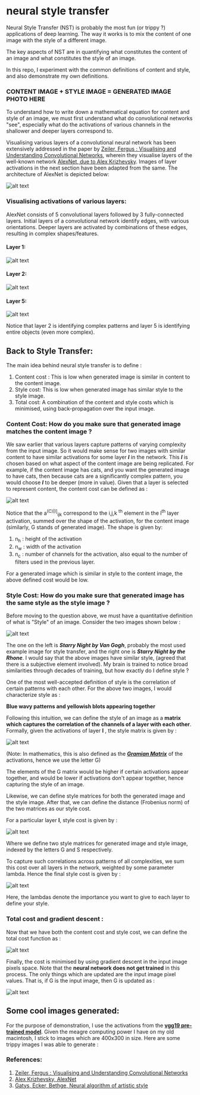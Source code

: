 # neural style transfer


Neural Style Transfer (NST) is probably the most fun (or trippy ?) applications of deep learning. The way it works is to mix the content of one image with the style of a different image.

The key aspects of NST are in quantifying what constitutes the content of an image and what constitutes the style of an image.

In this repo, I experiment with the common definitions of content and style, and also demonstrate my own definitions.

### CONTENT IMAGE + STYLE IMAGE = GENERATED IMAGE PHOTO HERE


To understand how to write down a mathematical equation for content and style of an image, we must first understand what do convolutional networks "see", especially what do the activations of various channels in the shallower and deeper layers correspond to.

Visualising various layers of a convolutional neural network has been extensively addressed in the paper by [Zeiler, Fergus : Visualising and Understanding Convolutional Networks](https://arxiv.org/abs/1311.2901), wherein they visualise layers of the well-known network [AlexNet, due to Alex Krizhevsky](http://www.image-net.org/challenges/LSVRC/2012/supervision.pdf). Images of layer activations in the next section have been adapted from the same. The architecture of AlexNet is depicted below:

![alt text](https://raw.githubusercontent.com/sarangzambare/neural_style_transfer/master/png/alexnet.png)

### Visualising activations of various layers:

AlexNet consists of 5 convolutional layers followed by 3 fully-connected layers. Initial layers of a convolutional network identify edges, with various orientations. Deeper layers are activated by combinations of these edges, resulting in complex shapes/features.

#### Layer 1:
![alt text](https://raw.githubusercontent.com/sarangzambare/neural_style_transfer/master/png/layer1.png)

#### Layer 2:
![alt text](https://raw.githubusercontent.com/sarangzambare/neural_style_transfer/master/png/layer2.png)

#### Layer 5:

![alt text](https://raw.githubusercontent.com/sarangzambare/neural_style_transfer/master/png/layer5.png)

Notice that layer 2 is identifying complex patterns and layer 5 is identifying entire objects (even more complex).


## Back to Style Transfer:

The main idea behind neural style transfer is to define :
1. Content cost : This is low when generated image is similar in content to the content image.
2. Style cost: This is low when generated image has similar style to the style image.
3. Total cost: A combination of the content and style costs which is minimised, using back-propagation over the input image.

### Content Cost: How do you make sure that generated image matches the content image ?

We saw earlier that various layers capture patterns of varying complexity from the input image. So it would make sense for two images with similar content to have similar activations for some layer ***l*** in the network. This ***l*** is chosen based on what aspect of the content image are being replicated. For example, if the content image has cats, and you want the generated image to have cats, then because cats are a significantly complex pattern, you would choose ***l*** to be deeper (more in value). Given that a layer is selected to represent content, the content cost can be defined as :

![alt text](https://raw.githubusercontent.com/sarangzambare/neural_style_transfer/master/png/jcontent.png)


Notice that the a<sup>(C)[l]</sup><sub>ijk</sub> correspond to the i,j,k <sup>th</sup> element in the l<sup>th</sup> layer activation, summed over the shape of the activation, for the content image (similarly, G stands of generated image). The shape is given by:

1. n<sub>h</sub> : height of the activation
2. n<sub>w</sub> : width of the activation
3. n<sub>c</sub> : number of channels for the activation, also equal to the number of filters used in the previous layer.  

For a generated image which is similar in style to the content image, the above defined cost would be low.

### Style Cost: How do you make sure that generated image has the same style as the style image ?

Before moving to the question above, we must have a quantitative definition of what is "Style" of an image. Consider the two images shown below :

![alt text](https://raw.githubusercontent.com/sarangzambare/neural_style_transfer/master/png/styles.JPG)


The one on the left is ***Starry Night by Van Gogh***, probably the most used example image for style transfer, and the right one is ***Starry Night by the Rhone***. I would say that the above images have similar style, (agreed that there is a subjective element involved). My brain is trained to notice broad similarities through decades of training, but how exactly do I define style ?

One of the most well-accepted definition of style is the correlation of certain patterns with each other. For the above two images, I would characterize style as :

**Blue wavy patterns and yellowish blots appearing together**

Following this intuition, we can define the style of an image as a **matrix which captures the correlation of the channels of a layer with each other**. Formally, given the activations of layer **l** , the style matrix is given by :

![alt text](https://raw.githubusercontent.com/sarangzambare/neural_style_transfer/master/png/style_matrix.png)

(Note: In mathematics, this is also defined as the [***Gramian Matrix***](https://en.wikipedia.org/wiki/Gramian_matrix) of the activations, hence we use the letter G)

The elements of the G matrix would be higher if certain activations appear together, and would be lower if activations don't appear together, hence capturing the style of an image.

Likewise, we can define style matrices for both the generated image and the style image. After that, we can define the distance (Frobenius norm) of the two matrices as our style cost.

For a particular layer **l**, style cost is given by :


![alt text](https://raw.githubusercontent.com/sarangzambare/neural_style_transfer/master/png/style_cost1.png)


Where we define two style matrices for generated image and style image, indexed by the letters G and S respectively.

To capture such correlations across patterns of all complexities, we sum this cost over all layers in the network, weighted by some parameter lambda. Hence the final style cost is given by :


![alt text](https://raw.githubusercontent.com/sarangzambare/neural_style_transfer/master/png/style_cost2.png)

Here, the lambdas denote the importance you want to give to each layer to define your style.

### Total cost and gradient descent :

Now that we have both the content cost and style cost, we can define the total cost function as :


![alt text](https://raw.githubusercontent.com/sarangzambare/neural_style_transfer/master/png/total_cost.png)


Finally, the cost is minimised by using gradient descent in the input image pixels space. Note that the **neural network does not get trained** in this process. The only things which are updated are the input image pixel values. That is, if G is the input image, then G is updated as :

![alt text](https://raw.githubusercontent.com/sarangzambare/neural_style_transfer/master/png/update.png)


## Some cool images generated:

For the purpose of demonstration, I use the activations from the [**vgg19 pre-trained model**](http://www.vlfeat.org/matconvnet/pretrained/#downloading-the-pre-trained-models). Given the meagre computing power I have on my old macintosh, I stick to images which are 400x300 in size. Here are some trippy images I was able to generate :



### References:

1. [Zeiler, Fergus : Visualising and Understanding Convolutional Networks](https://arxiv.org/abs/1311.2901)
2. [Alex Krizhevsky, AlexNet](http://www.image-net.org/challenges/LSVRC/2012/supervision.pdf)
3. [Gatys, Ecker, Bethge, Neural algorithm of artistic style](https://arxiv.org/abs/1508.06576)
